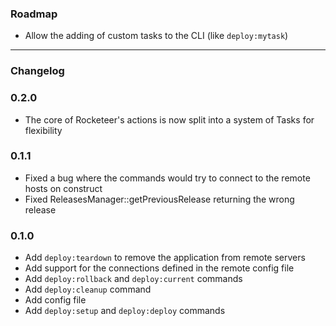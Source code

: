 ### Roadmap

- Allow the adding of custom tasks to the CLI (like `deploy:mytask`)

------------

### Changelog

### 0.2.0

- The core of Rocketeer's actions is now split into a system of Tasks for flexibility

### 0.1.1

- Fixed a bug where the commands would try to connect to the remote hosts on construct
- Fixed ReleasesManager::getPreviousRelease returning the wrong release

### 0.1.0

- Add `deploy:teardown` to remove the application from remote servers
- Add support for the connections defined in the remote config file
- Add `deploy:rollback` and `deploy:current` commands
- Add `deploy:cleanup` command
- Add config file
- Add `deploy:setup` and `deploy:deploy` commands